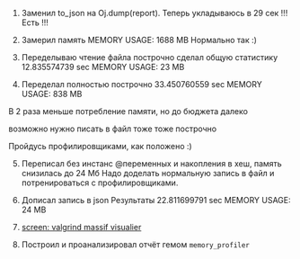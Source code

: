 1. Заменил to_json на Oj.dump(report).
  Теперь укладываюсь в 29 сек !!! Есть !!!

2. Замерил память
  MEMORY USAGE: 1688 MB
  Нормально так :)

3. Переделываю чтение файла построчно
    сделал общую статистику
    12.835574739 sec
    MEMORY USAGE: 23 MB

4. Переделал полностью построчно
  33.450760559 sec
  MEMORY USAGE: 838 MB

  В 2 раза меньше потребление памяти, но до бюджета далеко

  возможно нужно писать в файл тоже тоже построчно

  Пройдусь профилировщиками, как положено :)

5. Переписал без инстанс @переменных и накопления в хеш, память снизилась до 24 Мб
  Надо доделать нормальную запись в файл и потренироваться с профилировщиками.

6. Дописал запись в json
  Результаты
  22.811699791 sec
  MEMORY USAGE: 24 MB

7. [screen: valgrind massif visualier](https://monosnap.com/direct/csQnUEjdhFHvjEMIIGa3mxrOuaaGF0)

8. Построил и проанализировал отчёт гемом `memory_profiler`
